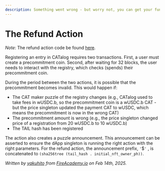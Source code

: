 ```yaml
---
description: Something went wrong - but worry not, you can get your funds back.
---
```


# The Refund Action

_Note_: The refund action code be found [here](https://github.com/Yakuhito/slot-machine/blob/master/puzzles/actions/catalog/refund.clsp).

Registering an entry in CATalog requires two transactions. First, a user must create a precommitment coin. Second, after waiting for 32 blocks, the user needs to interact with the registry, which checks (spends) their precommitment coin.

During the period between the two actions,  it is possible that the precommitment becomes invalid. This would happen if:

* The CAT maker puzzle of the registry changes (e.g., CATalog used to take fees in wUSDC.b, so the precommitment coin is a wUSDC.b CAT - but the price singleton updated the payment CAT to wUSDC, which means the precommitment is now in the wrong CAT)
* The precommitment amount is wrong (e.g., the price singleton changed price of a registration from 20 wUSDC.b to 10 wUSDC.b)
* The TAIL hash has been registered

The action also creates a puzzle announcement. This announcement can be asserted to ensure the dApp singleton is running the right action with the right parameters. For the refund action, the announcement prefix, `'`$`'` , is concatenated to `(sha256tree (tail_hash . initial_nft_owner_ph))`.

_Written by_ [_yakuhito_](https://x.com/yakuh1t0) _from_ [_FireAcademy.io_](https://fireacademy.io/) _on Feb 14th, 2025._
